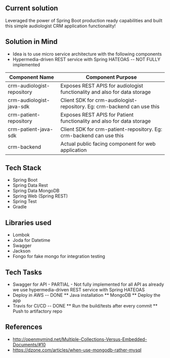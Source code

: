 ## Current solution 
Leveraged the power of Spring Boot production ready capabilities and built this simple audiologist CRM application functionality! 

## Solution in Mind
* Idea is to use micro service architecture with the following components 
* Hypermedia-driven REST service with Spring HATEOAS -- NOT FULLY implemented

|Component Name| Component Purpose|
| ------------- | ------------- |
|crm-audiologist-repository|Exposes REST APIS for audiologist functionality and also for data storage|
|crm-audiologist-java-sdk|Client SDK for crm-audiologist-repository. Eg: crm-backend can use this|
|crm-patient-repository|Exposes REST APIS for Patient functionality and also for data storage|
|crm-patient-java-sdk|Client SDK for crm-patient-repository. Eg: crm-backend can use this|
|crm-backend|Actual public facing component for web application|

## Tech Stack
* Spring Boot
* Spring Data Rest
* Spring Data MongoDB
* Spring Web (Spring REST)
* Spring Test
* Gradle

## Libraries used
* Lombok
* Joda for Datetime
* Swagger
* Jackson
* Fongo for fake mongo for integration testing

## Tech Tasks
* Swagger for API - PARTIAL - Not fully implemented for all API as already we use hypermedia-driven REST service with Spring HATEOAS
* Deploy in AWS -- DONE
    ** Java installation
    ** MongoDB
    ** Deploy the app
* Travis for CI/CD -- DONE
** Run the build/tests after every commit
** Push to artifactory repo

## References
* http://openmymind.net/Multiple-Collections-Versus-Embedded-Documents/#10
* https://dzone.com/articles/when-use-mongodb-rather-mysql